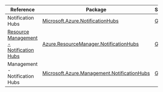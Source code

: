 | Reference | Package | Source |
|---|---|---|
|Notification Hubs|[Microsoft.Azure.NotificationHubs](https://www.nuget.org/packages/Microsoft.Azure.NotificationHubs)|[Github](https://github.com/Azure/azure-sdk-for-net)|
|[Resource Management - Notification Hubs](resourcemanager.notificationhubs-readme.md)|[Azure.ResourceManager.NotificationHubs](https://www.nuget.org/packages/Azure.ResourceManager.NotificationHubs)|[Github](https://github.com/Azure/azure-sdk-for-net/blob/main/sdk/notificationhubs/Azure.ResourceManager.NotificationHubs)|
|Management - Notification Hubs|[Microsoft.Azure.Management.NotificationHubs](https://www.nuget.org/packages/Microsoft.Azure.Management.NotificationHubs)|[Github](https://github.com/Azure/azure-sdk-for-net)|
